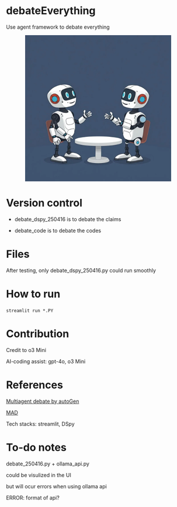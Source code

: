 # debateEverything

Use agent framework to debate everything

<p align="center">
    <img src="src/pixlr-image-generator-ea0aad69-efbf-48ca-b796-61e5a633d34a.png"
    title="Agent debate"
    width="400" >
</p>


# Version control

- debate_dspy_250416 is to debate the claims

- debate_code is to debate the codes

# Files

After testing, only debate_dspy_250416.py could run smoothly

# How to run

`streamlit run *.PY`


# Contribution

Credit to o3 Mini

AI-coding assist: gpt-4o, o3 Mini


# References

[Multiagent debate by autoGen](https://microsoft.github.io/autogen/stable//user-guide/core-user-guide/design-patterns/multi-agent-debate.html)

[MAD](https://github.com/Skytliang/Multi-Agents-Debate)

Tech stacks: streamlit, DSpy





# To-do notes

debate_250416.py + ollama_api.py

could be visulized in the UI

but will ocur errors when using ollama api

ERROR: format of api?